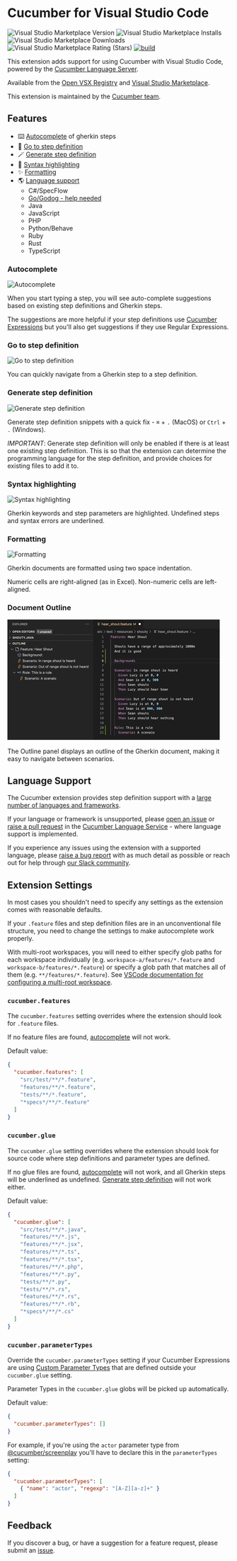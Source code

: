 # Cucumber for Visual Studio Code

![Visual Studio Marketplace Version](https://img.shields.io/visual-studio-marketplace/v/CucumberOpen.cucumber-official)
![Visual Studio Marketplace Installs](https://img.shields.io/visual-studio-marketplace/i/CucumberOpen.cucumber-official)
![Visual Studio Marketplace Downloads](https://img.shields.io/visual-studio-marketplace/d/CucumberOpen.cucumber-official)
![Visual Studio Marketplace Rating (Stars)](https://img.shields.io/visual-studio-marketplace/stars/CucumberOpen.cucumber-official)
[![build](https://github.com/cucumber/vscode/actions/workflows/build.yaml/badge.svg)](https://github.com/cucumber/vscode/actions/workflows/build.yaml)

This extension adds support for using Cucumber with Visual Studio Code, powered by the [Cucumber Language Server](https://github.com/cucumber/language-server#readme).

Available from the [Open VSX Registry](https://open-vsx.org/extension/CucumberOpen/cucumber-official) and
[Visual Studio Marketplace](https://marketplace.visualstudio.com/items?itemName=CucumberOpen.cucumber-official).

This extension is maintained by the [Cucumber team](https://github.com/cucumber/).

## Features

- ⌨️ [Autocomplete](#autocomplete) of gherkin steps
- 📍 [Go to step definition](#go-to-step-definition)
- 🪄 [Generate step definition](#generate-step-definition)
- 💄 [Syntax highlighting](#syntax-highlighting)
- ✨ [Formatting](#formatting)
- 🌎 [Language support](#language-support)
  - C#/SpecFlow
  - [Go/Godog - help needed](https://github.com/cucumber/language-service/issues/72)
  - Java
  - JavaScript
  - PHP
  - Python/Behave
  - Ruby
  - Rust
  - TypeScript

### Autocomplete

![Autocomplete](https://raw.githubusercontent.com/cucumber/vscode/main/images/autocomplete.gif)

When you start typing a step, you will see auto-complete suggestions
based on existing step definitions and Gherkin steps.

The suggestions are more helpful if your step definitions use
[Cucumber Expressions](https://github.com/cucumber/cucumber-expressions#readme)
but you'll also get suggestions if they use Regular Expressions.

### Go to step definition

![Go to step definition](https://raw.githubusercontent.com/cucumber/vscode/main/images/goto-step-definition.gif)

You can quickly navigate from a Gherkin step to a step definition.

### Generate step definition

![Generate step definition](https://raw.githubusercontent.com/cucumber/vscode/main/images/generate-step-definition.gif)

Generate step definition snippets with a quick fix - `⌘` + `.` (MacOS) or
`Ctrl` + `.` (Windows).

*IMPORTANT*: Generate step definition will only be enabled
if there is at least one existing step definition. This is
so that the extension can determine the programming language
for the step definition, and provide choices for existing files
to add it to.

### Syntax highlighting

![Syntax highlighting](https://raw.githubusercontent.com/cucumber/vscode/main/images/syntax-highlighting.gif)

Gherkin keywords and step parameters are highlighted.
Undefined steps and syntax errors are underlined.

### Formatting

![Formatting](https://raw.githubusercontent.com/cucumber/vscode/main/images/formatting.gif)

Gherkin documents are formatted using two space indentation.

Numeric cells are right-aligned (as in Excel). Non-numeric cells are left-aligned.

### Document Outline

![Document outline](https://raw.githubusercontent.com/cucumber/vscode/main/images/document-outline.gif)

The Outline panel displays an outline of the Gherkin document,
making it easy to navigate between scenarios.

## Language Support

The Cucumber extension provides step definition support with a [large number of languages and frameworks](#features).

If your language or framework is unsupported, please [open an issue](https://github.com/cucumber/language-service/issues) or [raise a pull request](https://github.com/cucumber/language-service/pulls) in the [Cucumber Language Service](https://github.com/cucumber/language-service) - where language support is implemented.

If you experience any issues using the extension with a supported language, please [raise a bug report](https://github.com/cucumber/vscode/issues) with as much detail as possible or reach out for help through [our Slack community](https://cucumber.io/community#slack).

## Extension Settings

In most cases you shouldn't need to specify any settings
as the extension comes with reasonable defaults.

If your `.feature` files and step definition files are
in an unconventional file structure, you need to change the
settings to make autocomplete work properly.

With multi-root workspaces, you will need to either specify glob paths for each workspace individually (e.g. `workspace-a/features/*.feature` and `workspace-b/features/*.feature`) or specify a glob path that matches all of them (e.g. `**/features/*.feature`). See [VSCode documentation for configuring a multi-root workspace](https://code.visualstudio.com/docs/editor/multi-root-workspaces#_workspace-file-schema).

### `cucumber.features`

[//]: # (<cucumber.features>)
The `cucumber.features` setting overrides where the extension
should look for `.feature` files.

If no feature files are found, [autocomplete](#autocomplete)
will not work.

Default value:

```json
{
  "cucumber.features": [
    "src/test/**/*.feature",
    "features/**/*.feature",
    "tests/**/*.feature",
    "*specs*/**/*.feature"
  ]
}
```

[//]: # (</cucumber.features>)

### `cucumber.glue`

[//]: # (<cucumber.glue>)
The `cucumber.glue` setting overrides where the extension
should look for source code where step definitions and
parameter types are defined.

If no glue files are found, [autocomplete](#autocomplete)
will not work, and all Gherkin steps will be underlined as
undefined. [Generate step definition](#generate-step-definition)
will not work either.

Default value:

```json
{
  "cucumber.glue": [
    "src/test/**/*.java",
    "features/**/*.js",
    "features/**/*.jsx",
    "features/**/*.ts",
    "features/**/*.tsx",
    "features/**/*.php",
    "features/**/*.py",
    "tests/**/*.py",
    "tests/**/*.rs",
    "features/**/*.rs",
    "features/**/*.rb",
    "*specs*/**/*.cs"
  ]
}
```

[//]: # (</cucumber.glue>)

### `cucumber.parameterTypes`

[//]: # (<cucumber.parameterTypes>)
Override the `cucumber.parameterTypes` setting if your Cucumber Expressions
are using [Custom Parameter Types](https://github.com/cucumber/cucumber-expressions#custom-parameter-types) that are defined outside your `cucumber.glue` setting.

Parameter Types in the `cucumber.glue` globs will be picked up automatically.

Default value:

```json
{
  "cucumber.parameterTypes": []
}
```

For example, if you're using the `actor` parameter type from [@cucumber/screenplay](https://github.com/cucumber/screenplay.js#actors) you'll have to declare this in the `parameterTypes` setting:

````json
{
  "cucumber.parameterTypes": [
    { "name": "actor", "regexp": "[A-Z][a-z]+" }
  ]
}
````

[//]: # (</cucumber.parameterTypes>)

## Feedback

If you discover a bug, or have a suggestion for a feature request, please
submit an [issue](https://github.com/cucumber/vscode/issues).
